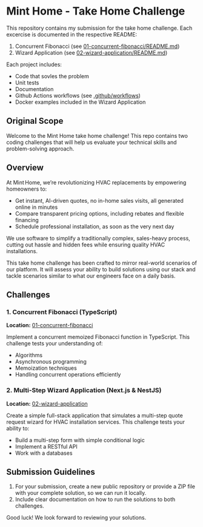 # Mint Home - Take Home Challenge

This repository contains my submission for the take home challenge.  Each excercise is documented in the respective README:

1. Concurrent Fibonacci (see [01-concurrent-fibonacci/README.md](./01-concurrent-fibonacci/README.md))
1. Wizard Application (see [02-wizard-application/README.md](./02-wizard-application/README.md))

Each project includes:

* Code that sovles the problem
* Unit tests
* Documentation
* Github Actions workflows (see [.github/workflows](./.github/workflows))
* Docker examples included in the Wizard Application

## Original Scope

Welcome to the Mint Home take home challenge! This repo contains two coding challenges that will help us evaluate your technical skills and problem-solving approach.

## Overview

At Mint Home, we’re revolutionizing HVAC replacements by empowering homeowners to:

- Get instant, AI-driven quotes, no in-home sales visits, all generated online in minutes 
- Compare transparent pricing options, including rebates and flexible financing 
- Schedule professional installation, as soon as the very next day 

We use software to simplify a traditionally complex, sales-heavy process, cutting out hassle and hidden fees while ensuring quality HVAC installations.

This take home challenge has been crafted to mirror real-world scenarios of our platform. It will assess your ability to build solutions using our stack and tackle scenarios similar to what our engineers face on a daily basis.

## Challenges

### 1. Concurrent Fibonacci (TypeScript)

**Location:** [01-concurrent-fibonacci](./01-concurrent-fibonacci)

Implement a concurrent memoized Fibonacci function in TypeScript. This challenge tests your understanding of:
- Algorithms
- Asynchronous programming
- Memoization techniques
- Handling concurrent operations efficiently


### 2. Multi-Step Wizard Application (Next.js & NestJS)

**Location:** [02-wizard-application](./02-wizard-application)

Create a simple full-stack application that simulates a multi-step quote request wizard for HVAC installation services. This challenge tests your ability to:
- Build a multi-step form with simple conditional logic
- Implement a RESTful API
- Work with a databases

## Submission Guidelines

1. For your submission, create a new public repository or provide a ZIP file with your complete solution, so we can run it locally.
2. Include clear documentation on how to run the solutions to both challenges.

Good luck! We look forward to reviewing your solutions.
